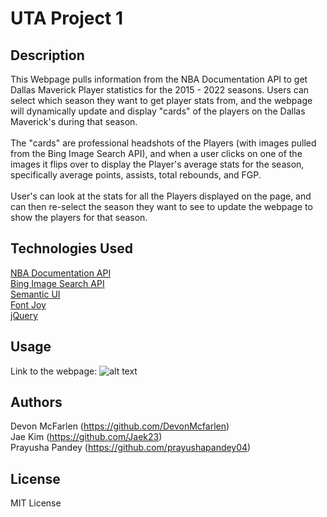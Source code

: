 # UTA Project 1

## Description

This Webpage pulls information from the NBA Documentation API to get Dallas Maverick Player statistics for the 2015 - 2022 seasons. Users can select which season they want to get player stats from,
and the webpage will dynamically update and display "cards" of the players on the Dallas Maverick's during that season. 
<br><br>
The "cards" are professional headshots of the Players (with images pulled from the Bing Image Search API), and when a user clicks on one of the images it flips over to display the Player's average stats for the season, specifically average points, assists, total rebounds, and FGP. 
<br><br>
User's can look at the stats for all the Players displayed on the page, and can then re-select the season they want to see to update the webpage to show the players for that season.

## Technologies Used

[NBA Documentation API](https://rapidapi.com/api-sports/api/api-nba/) <br>
[Bing Image Search API](https://rapidapi.com/microsoft-azure-org-microsoft-cognitive-services/api/bing-image-search1/) <br>
[Semantic UI](https://semantic-ui.com/usage/layout.html) <br>
[Font Joy](https://fontjoy.com) <br>
[jQuery](https://jqueryui.com/) <br>


## Usage

Link to the webpage: 
![alt text]()

## Authors

Devon McFarlen (https://github.com/DevonMcfarlen)<br>
Jae Kim (https://github.com/Jaek23)<br>
Prayusha Pandey (https://github.com/prayushapandey04)<br>

## License

MIT License